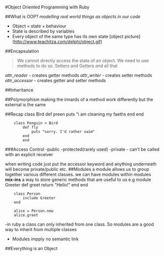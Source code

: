 #Object Oriented Programming with Ruby

##What is OOP?
*modelling real world things as objects in our code*
- Object = state + behaviour
- State is described by variables
- Every object of the same type has its own state
[object picture] (http://www.teachitza.com/delphi/object.gif)

##Encapsulation
>We cannot directly access the state of an object. We need to use methods to do so.
Setters and Getters and all that

*attr_reader* - creates getter methods
*attr_writer* - creates setter methods
*attr_accessor* - creates getter and setter methods

##Inheritance

##Polymorphism
making the innards of a method work differently but the external is the same

##Recap
class Bird
def preen
			puts "i am cleaning my faeths
	end
	end
		
		class Penguin < Bird
			def fly
				puts "sorry. I'd rather swim"
			end
			end
	
###Access Control
	-public
	-protected(rarely used)
	-private - can't be called with an explicit receiver
		
when writing code just put the accessor keyword and anything underneath will become private/public etc.
	##Modules
	a module allows us to group together various different classes.
	we can have modules within modules
	**mix-ins** a way to store generic methods that are useful to us
	e.g
		module Greeter
			def greet
				return "Hello!"
			end
		end
		
		class Person
			include Greeter
		end
		
		alice = Person.new
		alice.greet

-in ruby a class can only inherited from one class. So modules are a good way to inherit from multiple classes
- Modules impply no semantic link

##Everything is an Object
